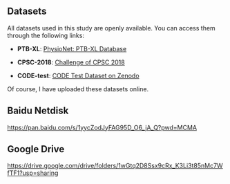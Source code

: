## Datasets

All datasets used in this study are openly available. You can access them through the following links:

- **PTB-XL**: 
  [PhysioNet: PTB-XL Database](https://physionet.org/content/ptb-xl/1.0.3/)
  
- **CPSC-2018**: 
  [Challenge of CPSC 2018](http://2018.icbeb.org/Challenge.html)
  
- **CODE-test**: 
  [CODE Test Dataset on Zenodo](https://zenodo.org/records/3765780)

Of course, I have uploaded these datasets online.

## Baidu Netdisk
https://pan.baidu.com/s/1yycZodJyFAG95D_O6_jA_Q?pwd=MCMA 


## Google Drive
https://drive.google.com/drive/folders/1wGtq2D8Ssx9cRx_K3Li3t85nMc7WfTF1?usp=sharing
